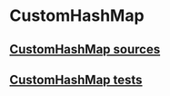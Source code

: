 # CustomHashMap

## [CustomHashMap sources](https://github.com/bvvvd/epamHW/blob/master/CustomHashMap/src/main/java/com/epam/java/se/CustomHashMap.java)
## [CustomHashMap tests](https://github.com/bvvvd/epamHW/blob/master/CustomHashMap/src/test/java/com/epam/java/se/CustomHashMapTest.java)
